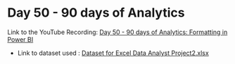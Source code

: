 # Day 50 - 90 days of Analytics



Link to the YouTube Recording:
  [Day 50 - 90 days of Analytics: Formatting in Power BI](https://youtu.be/aSlTbeTCzDA)

  - Link to dataset used : [Dataset for Excel Data Analyst Project2.xlsx](https://github.com/Bandolo/90DaysOfAnalytics/blob/master/2023/Resources/Day%2048/Excel%20Data%20Analyst%20Project2.xlsx)